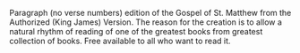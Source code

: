 Paragraph (no verse numbers) edition of the Gospel of St. Matthew from the Authorized (King James) Version. 
The reason for the creation is to allow a natural rhythm of reading of one of the greatest books from greatest collection of books.
Free available to all who want to read it. 
